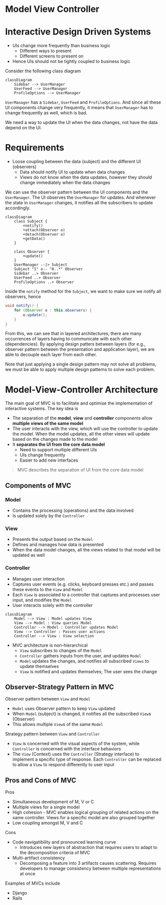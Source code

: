 # Model View Controller

# Interactive Design Driven Systems

-   UIs change more frequently than business logic
    -   Different ways to present
    -   Different screens to present on
-   Hence UIs should not be tightly coupled to business logic

Consider the following class diagram

```mermaid
classDiagram
    Sidebar --> UserManager
    UserFeed --> UserManager
    ProfileOptions --> UserManager
```

`UserManager` has a `Sidebar`, `UserFeed` and `ProfileOptions`. And since all these UI components change very frequently, it means that `UserManager` has to change frequently as well, which is bad.

We need a way to update the UI when the data changes, not have the data depend on the UI.

# Requirements

-   Loose coupling between the data (subject) and the different UI (observers)
    -   Data should notify UI to update when data changes
    -   Views do not know when the data updates, however they should change immediately when the data changes

We can use the observer pattern between the UI components and the `UserManager`. The UI observes the `UserManager` for updates. And whenever the state in `UserManager` changes, it notifies all the subscribers to update accordingly.

```mermaid
classDiagram
    class Subject {
        +notify()
        +attach(Observer o)
        +detach(Observer o)
        +getData()
    }

    class Observer {
        +update()
    }
    UserManager --|> Subject
    Subject "1" o-- "0..*" Observer
    Sidebar ..> Observer
    UserFeed ..> Observer
    ProfileOptions ..> Observer
```

Inside the `notify` method for the `Subject`, we want to make sure we notify all observers, hence

```java
void notify() {
    for (Observer o : this.observers) {
        o.update();
    }
}
```

From this, we can see that in layered architectures, there are many occurrences of layers having to communicate with each other (dependencies). By applying design patters between layers (for e.g., observer pattern between the presentation and application layer), we are able to decouple each layer from each other.

Note that just applying a single design pattern may not solve all problems, we must be able to apply multiple design patterns to solve each problem.

# Model-View-Controller Architecture

The main goal of MVC is to facilitate and optimise the implementation of interactive systems. The key idea is

-   The separation of the **model**, **view** and **controller** components allow **multiple views of the same model**
-   The user interacts with the view, which will use the controller to update the model. When the model updates, all the other views will update based on the changes made to the model
-   It **separates the UI from the core data model**
    -   Need to support multiple different UIs
    -   UIs change frequently
    -   Easier to add new interfaces

> MVC describes the separation of UI from the core data model

## Components of MVC

### Model

-   Contains the processing (operations) and the data involved
-   Is updated solely by the `Controller`

### View

-   Presents the output based on the `Model`
-   Defines and manages how data is presented
-   When the data model changes, all the views related to that model will be updated as well

### Controller

-   Manages user interaction
-   Captures user events (e.g. clicks, keyboard presses etc.) and passes these events to the `View` and `Model`
-   Each `View` is associated to a controller that captures and processes user input, and modifies the `Model`
-   User interacts solely with the controller

```mermaid
classDiagram
    Model --> View : Model updates View
    View --> Model : View queries Model
    Controller --> Model : Controller updates Model
    View --> Controller : Passes user actions
    Controller --> View : View selection
```

-   MVC architecture is non-hierarchical
    -   `View` subscribes to changes of the `Model`
    -   `Controller` gathers inputs from the user, and updates `Model`
    -   `Model` updates the changes, and notifies all subscribed `Views` to update themselves
    -   `View` is notified and updates themselves; The user sees the change

## Observer-Strategy Pattern in MVC

Observer pattern between `View` and `Model`

-   `Model` uses Observer pattern to keep `View` updated
-   When `Model` (subject) is changed, it notifies all the subscribed `View`s (Observer)
-   This allows multiple `View`s of the same `Model`

Strategy pattern between `View` and `Controller`

-   `View` is concerned with the visual aspects of the system, while `Controller` is concerned with the interface behaviors
-   The `View` (Context) uses the `Controller` (Strategy interface) to implement a specific type of response. Each `Controller` can be replaced to allow a `View` to respond differently to user input

## Pros and Cons of MVC

Pros

-   Simultaneous development of M, V or C
-   Multiple views for a single model
-   High cohesion - MVC enables logical grouping of related actions on the same controller. Views for a specific model are also grouped together
-   Low coupling amongst M, V and C

Cons

-   Code navigatibility and pronounced learning curve
    -   Introduces new layers of abstraction that requires users to adapt to the decomposition criteria of MVC
-   Multi-artifact consistency
    -   Decomposing a feature into 3 artifacts causes scattering. Requires developers to manage consistency between multiple representations at once

Examples of MVCs include

-   Django
-   Rails
